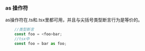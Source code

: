 ### as 操作符
as操作符在.ts和.tsx里都可用，并且与尖括号类型断言行为是等价的。
```ts
    //类型断言
    const foo = <foo>bar;
    //tsx中
    const foo = bar as foo;
    
```